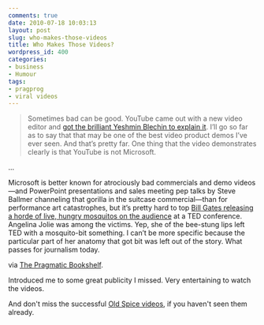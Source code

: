 ```yaml
---
comments: true
date: 2010-07-18 10:03:13
layout: post
slug: who-makes-those-videos
title: Who Makes Those Videos?
wordpress_id: 400
categories:
- business
- Humour
tags:
- pragprog
- viral videos
---
```


> Sometimes bad can be good. YouTube came out with a new video editor and [got the brilliant Yeshmin Blechin to explain it](http://www.youtube.com/watch?v=1VbMLOcbK74). I’ll go so far as to say that that may be one of the best video product demos I’ve ever seen. And that’s pretty far. One thing that the video demonstrates clearly is that YouTube is not Microsoft.

...

Microsoft is better known for atrociously bad commercials and demo videos—and PowerPoint presentations and sales meeting pep talks by Steve Ballmer channeling that gorilla in the suitcase commercial—than for performance art catastrophes, but it’s pretty hard to top [Bill Gates releasing a horde of live, hungry mosquitos on the audience](http://www.foxnews.com/story/0,2933,488348,00.html) at a TED conference. Angelina Jolie was among the victims. Yep, she of the bee-stung lips left TED with a mosquito-bit something. I can’t be more specific because the particular part of her anatomy that got bit was left out of the story. What passes for journalism today.


via [The Pragmatic Bookshelf](http://pragprog.com/magazines/2010-07/shady-illuminations).

Introduced me to some great publicity I missed. Very entertaining to watch the videos.

And don't miss the successful [Old Spice videos](http://www.youtube.com/user/oldspice?feature=chclk), if you haven't seen them already.

